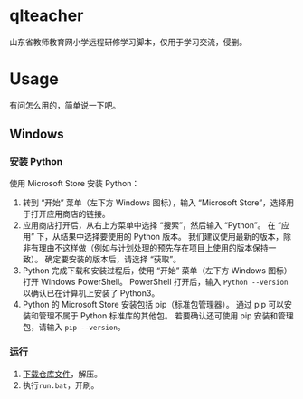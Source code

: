 # qlteacher
山东省教师教育网小学远程研修学习脚本，仅用于学习交流，侵删。
# Usage
有问怎么用的，简单说一下吧。
## Windows
### 安装 Python
使用 Microsoft Store 安装 Python：
1. 转到 “开始” 菜单（左下方 Windows 图标），输入 “Microsoft Store”，选择用于打开应用商店的链接。
2. 应用商店打开后，从右上方菜单中选择 “搜索”，然后输入 “Python”。 在 “应用” 下，从结果中选择要使用的 Python 版本。 我们建议使用最新的版本，除非有理由不这样做（例如与计划处理的预先存在项目上使用的版本保持一致）。 确定要安装的版本后，请选择 “获取”。
3. Python 完成下载和安装过程后，使用 “开始” 菜单（左下方 Windows 图标）打开 Windows PowerShell。 PowerShell 打开后，输入 `Python --version` 以确认已在计算机上安装了 Python3。
4. Python 的 Microsoft Store 安装包括 pip（标准包管理器）。 通过 pip 可以安装和管理不属于 Python 标准库的其他包。 若要确认还可使用 pip 安装和管理包，请输入 `pip --version`。
### 运行 
1. [下载仓库文件](https://github.com/plsy1/qlteacher/archive/refs/heads/main.zip)，解压。
2. 执行`run.bat`，开刷。
